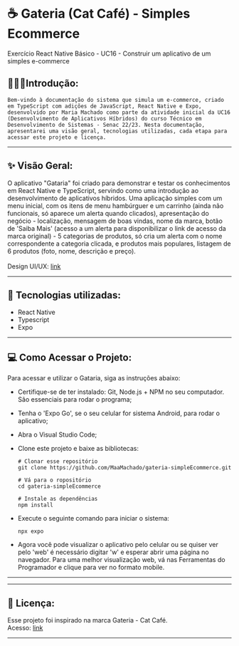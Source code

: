 # ☕ Gateria (Cat Café) - Simples Ecommerce
Exercício React Native Básico - UC16 - Construir um aplicativo de um simples e-commerce

## 👨🏽‍💻**Introdução:**

`Bem-vindo à documentação do sistema que simula um e-commerce, criado em TypeScript com adições de JavaScript, React Native e Expo, desenvolvido por Maria Machado como parte
da atividade inicial da UC16 (Desenvolvimento de Aplicativos Híbridos) do curso Técnico em Desenvolvimento de Sistemas - Senac 22/23.
Nesta documentação, apresentarei uma visão geral, tecnologias utilizadas, cada etapa para acessar este projeto e licença.` <br>
               
---

## ✨ Visão Geral:

O aplicativo "Gataria" foi criado para demonstrar e testar os conhecimentos em React Native e TypeScript, servindo como uma introdução ao desenvolvimento de aplicativos híbridos.
Uma aplicação simples com um menu inicial, com os itens de menu hambúrguer e um carrinho (ainda não funcionais, só aparece um alerta quando clicados), apresentação do negócio - localização, mensagem de boas vindas, nome da marca,
botão de 'Saiba Mais' (acesso a um alerta para disponibilizar o link de acesso da marca original) - 5 categorias de produtos, só cria um alerta com o nome correspondente a categoria clicada, e produtos mais populares, listagem de 6 produtos
(foto, nome, descrição e preço).<br><br>
Design UI/UX: [link](https://www.canva.com/design/DAFwffJ0IQw/l12FDDwZO4pH-Er6q3gI3w/edit?utm_content=DAFwffJ0IQw&utm_campaign=designshare&utm_medium=link2&utm_source=sharebutton)

---

## 🎯 Tecnologias utilizadas:

- React Native
- Typescript
- Expo

---

## 💻 Como Acessar o Projeto:

Para acessar e utilizar o Gataria, siga as instruções abaixo:

- Certifique-se de ter instalado: Git, Node.js + NPM no seu computador. São essenciais para rodar o programa;

- Tenha o 'Expo Go', se o seu celular for sistema Android, para rodar o aplicativo;

- Abra o Visual Studio Code;
  
- Clone este projeto e baixe as bibliotecas:

  ```
  # Clonar esse repositório
  git clone https://github.com/MaaMachado/gateria-simpleEcommerce.git
   ```
  ```
  # Vá para o ropositório
  cd gateria-simpleEcommerce
   ```
  ```
  # Instale as dependências
  npm install
   ```
  
- Execute o seguinte comando para iniciar o sistema:

   ```
   npx expo
   ```
  
- Agora você pode visualizar o aplicativo pelo celular ou se quiser ver pelo 'web' é necessário digitar 'w' e esperar abrir uma página no navegador. Para uma melhor visualização web, vá nas Ferramentas do Programador e clique para ver no formato mobile.

---
---

## 📑 Licença:

Esse projeto foi inspirado na marca Gateria - Cat Café. <br>
Acesso: [link](https://gateriacatcafe.com.br/)

---
